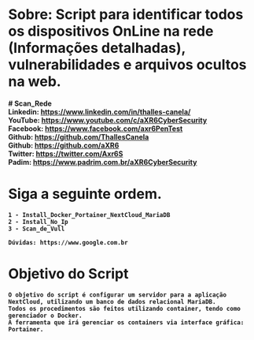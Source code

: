 # Sobre: Script para identificar todos os dispositivos OnLine na rede (Informações detalhadas), vulnerabilidades e arquivos ocultos na web. <br>

<b># Scan_Rede<b><br>
Linkedin: https://www.linkedin.com/in/thalles-canela/ <br>
YouTube:  https://www.youtube.com/c/aXR6CyberSecurity <br>
Facebook: https://www.facebook.com/axr6PenTest <br>
Github:   https://github.com/ThallesCanela <br>
Github:   https://github.com/aXR6 <br>
Twitter:  https://twitter.com/Axr6S <br>
Padim:    https://www.padrim.com.br/aXR6CyberSecurity <br>

# Siga a seguinte ordem.
```
1 - Install_Docker_Portainer_NextCloud_MariaDB
2 - Install_No_Ip
3 - Scan_de_Vull

Dúvidas: https://www.google.com.br
```

# Objetivo do Script
```
O objetivo do script é configurar um servidor para a aplicação NextCloud, utilizando um banco de dados relacional MariaDB.
Todos os procedimentos são feitos utilizando container, tendo como gerenciador o Docker.
A ferramenta que irá gerenciar os containers via interface gráfica: Portainer.
```
